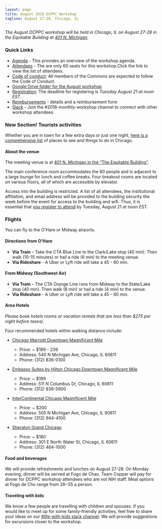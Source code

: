 ```yaml
---
layout: page
title: August 2018 DCPPC Workshop 
tagline: August 27-28, Chicago, IL
---
```


_The August DCPPC workshop will be held in Chicago, IL on August 27-28 in the Equitable Building at [401 N. Michigan](https://www.google.com/maps/place/Equitable+Building,+401+N+Michigan+Ave,+Chicago,+IL+60611/data=!4m2!3m1!1s0x880e2caeb090f199:0x59416c1cc80ae2b7?sa=X&ved=0ahUKEwj7i_3umIHcAhXpg1QKHf8mDD8Q8gEIKDAA)._


### Quick Links

- [Agenda](./agenda.md) - This provides an overview of the workshop agenda.  
- [Attendees](./attendees.md) - The are only 60 seats for this workshop.Click the link to view the list of attendees.
- [Code of conduct](http://bit.ly/DCPPC-Code-of-Conduct): All members of the Commons are expected to follow the Code of Conduct.
- [Google Drive folder for the August workshop](http://bit.ly/AugustGoogleDrive)
- [Registration](https://ti.to/dcppc/august-dcppc-workshop): The deadline for registering is _Tuesday August 21 at noon EST_. 
- [Reimbursements](./reimbursements.md) - details and a reimbursement form
- [Slack](http://bit.ly/DCPPCslack) - Join the #2018-monthly-workshop channel to connect with other workshop attendees. 


### New Section! Tourists activities

Whether you are in town for a few extra days or just one night, [here is a comprehensive list](./tourism.md) of places to see and things to do in Chicago. 

#### About the venue

The meeting venue is at [401 N. Michigan in the “The Equitable Building”](https://www.google.com/maps/place/Equitable+Building,+401+N+Michigan+Ave,+Chicago,+IL+60611/data=!4m2!3m1!1s0x880e2caeb090f199:0x59416c1cc80ae2b7?sa=X&ved=0ahUKEwj7i_3umIHcAhXpg1QKHf8mDD8Q8gEIKDAA).  

The main conference room accommodates the 60 people and is adjacent to a large lounge for lunch and coffee breaks. Four breakout rooms are located on various floors, all of which are accessible by elevator.

Access into the building is restricted. A list of all attendees, the institutional affiliation, and email address will be provided to the building security the week before the event for access to the building and wifi. Thus, it is essential that [you register to attend](https://ti.to/dcppc/august-dcppc-workshop) by Tuesday, August 21 at noon EST. 

### Flights

You can fly to the O'Hare or Midway airports.

#### Directions from O’Hare
- **Via Train** – Take the CTA Blue Line to the Clark/Lake stop (40 min). Then walk (10-15 minutes) or hail a ride (6 min) to the meeting venue.
- **Via Rideshare** - A Uber or Lyft ride will take a 45 - 60 min.
 
#### From Midway (Southwest Air)
- **Via Train** – The CTA Orange Line runs from Midway to the State/Lake stop (40 min). Then walk (8 min) or hail a ride (4 min) to the venue.
- **Via Rideshare** - A Uber or Lyft ride will take a 45 - 60 min.

#### Area Hotels

_Please book hotels rooms or vacation rentals that are less than $275 per night before taxes)._

Four recommended hotels within walking distance include:

- [Chicago Marriott Downtown Magnificent Mile](https://www.marriott.com/hotels/travel/chidt-chicago-marriott-downtown-magnificent-mile/) 
    - Price: ~ $189 - 239
    - Address: 540 N Michigan Ave, Chicago, IL 60611
    - Phone: (312) 836-0100
 
- [Embassy Suites by Hilton Chicago Downtown Magnificent Mile](http://embassysuites3.hilton.com/en/hotels/illinois/embassy-suites-by-hilton-chicago-downtown-magnificent-mile-CHIREES/index.html) 
    - Price: ~ $199
    - Address: 511 N Columbus Dr, Chicago, IL 60611
    - Phone: (312) 836-5900
 
- [InterContinental Chicago Magnificent Mile](https://www.icchicagohotel.com) 
    - Price: ~ $200
    - Address: 505 N Michigan Ave, Chicago, IL 60611
    - Phone: (312) 944-4100
 
- [Sheraton Grand Chicago](http://www.sheratonchicago.com)
    - Price: ~ $180
    - Address: 301 E North Water St, Chicago, IL 60611
    - Phone: (312) 464-1000

#### Food and beverages

We will provide refreshments and lunches on August 27-28. 
On Monday evening, dinner will be served at Fogo de Chao. 
Team Copper will pay for dinner for DCPPC workshop attendees 
who are not NIH staff. Meal options at Fogo de Cho range from $28-$55 a person. 

#### Traveling with kids

We know a few people are travelling with children and spouses. If you would like to meet up for some family-friendly activities, feel free to share your ideas on our [#life-with-kids slack channel](https://nih-dcppc.slack.com/messages/CBF841PQW/details/?). We will provide suggestions for excursions closer to the workshop.



